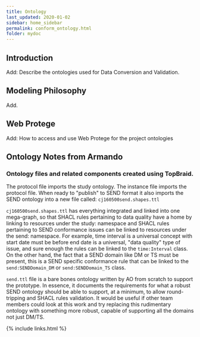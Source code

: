 ```yaml
---
title: Ontology
last_updated: 2020-01-02
sidebar: home_sidebar
permalink: conform_ontology.html
folder: mydoc
---
```


## Introduction

<font class='toBeAdded'>Add: Describe the ontologies used for Data Conversion and Validation.</font>

## Modeling Philosophy
<font class='toBeAdded'>Add.</font>

## Web Protege
<font class='toBeAdded'>Add: How to access and use Web Protege for the project ontologies</font>

## Ontology Notes from Armando

### Ontology files and related components created using TopBraid.

The protocol file imports the study ontology. The instance file imports the protocol file. When ready to "publish" to SEND format it also imports the SEND ontology into a new file called:  `cj160500send.shapes.ttl`

 `cj160500send.shapes.ttl` has everything integrated and linked into one mega-graph, so that SHACL rules pertaining to data quality have a home by linking to resources under the study: namespace and SHACL rules pertaining to SEND conformance issues can be linked to resources under the send: namespace. For example, time interval is a universal concept with start date must be before end date is a universal, "data quality" type of issue, and sure enough the rules can be linked to the `time:Interval` class. On the other hand, the fact that a SEND domain like DM or TS must be present, this is a SEND specific conformance rule that can be linked to the `send:SENDDomain_DM`  or `send:SENDDomain_TS` class.

`send.ttl` file is a bare bones ontology written by AO from scratch to support the prototype. In essence, it documents the requirements for what a robust SEND ontology should be able to support, at a minimum, to allow round-tripping and  SHACL rules validation.  It would be useful if other team members could look at this work and try replacing this rudimentary ontology with something more robust, capable of supporting all the domains not just DM/TS.

{% include links.html %}

